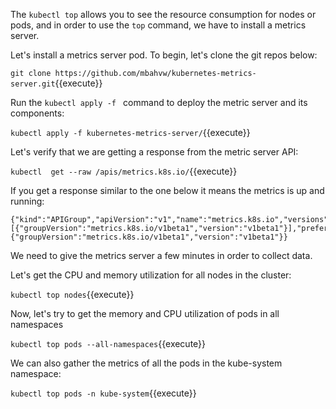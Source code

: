 The `kubectl top` allows you to see the resource consumption for nodes or pods, and in order to use the `top` command, we have to install a metrics server.

Let's install a metrics server pod. To begin, let's clone the git repos below:

`git clone https://github.com/mbahvw/kubernetes-metrics-server.git`{{execute}}

Run the `kubectl apply -f ` command to deploy the metric server and its components:

`kubectl apply -f kubernetes-metrics-server/`{{execute}}

Let's verify that we are getting a response from the metric server API:

`kubectl  get --raw /apis/metrics.k8s.io/`{{execute}}

If you get a response similar to the one below it means the metrics is up and running:

```
{"kind":"APIGroup","apiVersion":"v1","name":"metrics.k8s.io","versions":[{"groupVersion":"metrics.k8s.io/v1beta1","version":"v1beta1"}],"preferredVersion":{"groupVersion":"metrics.k8s.io/v1beta1","version":"v1beta1"}}
```

We need to give the metrics server a few minutes in order to collect data.


Let's get the CPU and memory utilization for all nodes in the cluster:

`kubectl top nodes`{{execute}}

Now, let's try to get the memory and CPU utilization of pods in all namespaces

`kubectl top pods --all-namespaces`{{execute}}

We can also gather the metrics of all the pods in the kube-system namespace:

`kubectl top pods -n kube-system`{{execute}}
